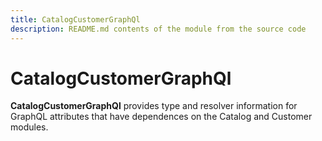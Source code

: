 ```yaml
---
title: CatalogCustomerGraphQl
description: README.md contents of the module from the source code
---
```


# CatalogCustomerGraphQl

**CatalogCustomerGraphQl** provides type and resolver information for GraphQL attributes that have dependences on the Catalog and Customer modules.
